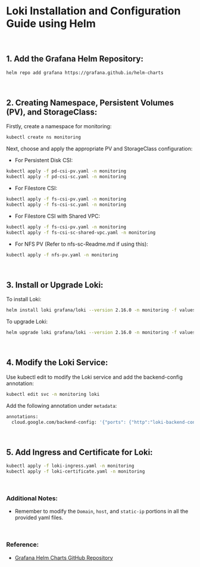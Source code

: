 # Loki Installation and Configuration Guide using Helm

<br/>

## 1. Add the Grafana Helm Repository:

```bash
helm repo add grafana https://grafana.github.io/helm-charts
```

<br/>

## 2. Creating Namespace, Persistent Volumes (PV), and StorageClass:

Firstly, create a namespace for monitoring:
```bash
kubectl create ns monitoring
```

Next, choose and apply the appropriate PV and StorageClass configuration:

- For Persistent Disk CSI:
```bash
kubectl apply -f pd-csi-pv.yaml -n monitoring
kubectl apply -f pd-csi-sc.yaml -n monitoring 
```

- For Filestore CSI:
```bash
kubectl apply -f fs-csi-pv.yaml -n monitoring
kubectl apply -f fs-csi-sc.yaml -n monitoring
```

- For Filestore CSI with Shared VPC:
```bash
kubectl apply -f fs-csi-pv.yaml -n monitoring
kubectl apply -f fs-csi-sc-shared-vpc.yaml -n monitoring
```

- For NFS PV (Refer to nfs-sc-Readme.md if using this):
```bash
kubectl apply -f nfs-pv.yaml -n monitoring
```

<br/>

## 3. Install or Upgrade Loki:

To install Loki:
```bash
helm install loki grafana/loki --version 2.16.0 -n monitoring -f values.yaml
```

To upgrade Loki:
```bash
helm upgrade loki grafana/loki --version 2.16.0 -n monitoring -f values.yaml
```

<br/>

## 4. Modify the Loki Service:

Use kubectl edit to modify the Loki service and add the backend-config annotation:
```bash
kubectl edit svc -n monitoring loki
```

Add the following annotation under `metadata`:
```bash
annotations:
  cloud.google.com/backend-config: '{"ports": {"http":"loki-backend-config"}}'
```

<br/>

## 5. Add Ingress and Certificate for Loki:
```bash
kubectl apply -f loki-ingress.yaml -n monitoring
kubectl apply -f loki-certificate.yaml -n monitoring
```

<br/>

### Additional Notes:
- Remember to modify the `Domain`, `host`, and `static-ip` portions in all the provided yaml files.

<br/>

### Reference:
- [Grafana Helm Charts GitHub Repository](https://github.com/grafana/helm-charts)
